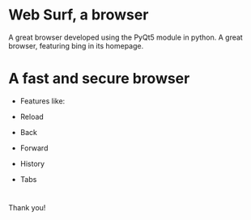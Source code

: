# Web Surf, a browser

A great browser developed using the PyQt5 module in python. A great browser, featuring bing in its homepage.

# A fast and secure browser

- Features like:

- Reload

- Back

- Forward

- History

- Tabs 

# 

Thank you!
